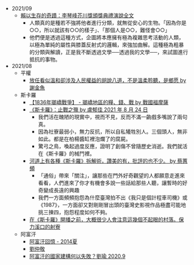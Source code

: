 - 2021/09
    - [賴以生存的奇蹟：李琴峰芥川獎頒獎典禮演說全文](https://www.facebook.com/saul.peng/posts/10219030877232643)
        - 人類真的是種若不強將他者進行分類，就無從安心的生物。「因為你是○○，所以就該有○○的樣子」、「那個人是○○，難怪會○○」
        - 他們便是透過這種方式，企圖將本應擁有極為複雜思考活動的人類，以極為單純的屬性與膝蓋反射式的邏輯，來強加曲解。這種極為粗暴的分類與解讀，正是我不斷透過文學──透過我的文學──，來試圖進行抵抗的事物。
- 2021/08
    - 平權
        - [放任看似溫和卻涉及人民權益的胡說八道，不是溫柔聆聽，是鄉愿 by 謝金魚](https://www.facebook.com/517157668296451/posts/4719047898107386/)
    - 斯卡羅
        - [【1836年瑯嶠戰爭】 - 瑯嶠地區的糧、錢、戰 by 戰國福摩薩](https://www.facebook.com/tsiankok/photos/a.103939528678061/110418384696842/)
        - [《斯卡羅》：止戰之殤 by 盧郁佳 2021 年 8 月 24 日](https://www.facebook.com/shi.wu.940/posts/10208778266410884)
            - 我們活在醜陋的現實中，視而不見，反而不滿一齣戲多嘴說了兩句真。
            - 因為社寮最弱小，無力反抗，所以自私犧牲別人。三個頭人，無非如此。都是在柏楊醬缸裡泡爛了的腐屍。
            - 驚弓之鳥，喚起過度反應，證明了創傷不曾隨歷史消逝。我們就活在《斯卡羅》的械鬥裡。
        - [河道上有各種《斯卡羅》拆解術，讚美的有，批評的也不少。 by 蔡蕙頻](https://www.facebook.com/100004853704393/posts/1841465822691857/)
            - 「通俗」帶來「關注」，讓那些在門外好奇觀望的人都願意走進來看看，人們進來了你才有機會多說一些話給那些人聽，讓暫時的好奇變成長遠的興趣
            - 我們一方面頻頻抱怨為什麼臺灣拍不出《我只是個計程車司機》或《1987》，一方面卻又對剛剛冒出頭的臺灣史影視作品極盡可能地挑三揀四，抱怨程度如何不夠。
        - [在《斯卡羅》開播之前，大概很少人會注意這幾個不起眼的村落。保力溪口的射寮](https://www.facebook.com/100000152209729/posts/5084356418246048)
    - 阿富汗
        - [阿富汗回憶 - 2014夏](https://www.facebook.com/627742992/posts/10158404510167993/)
        - [劉仲敬](https://www.facebook.com/ning.hsianghao/posts/10158873481602605)
        - [阿富汗的國家建構何以失敗？劉瑜 2020.9](https://www.facebook.com/eric.hsu.73/posts/4744982028863525)